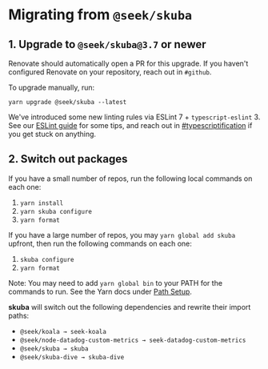 # Migrating from `@seek/skuba`

## 1. Upgrade to `@seek/skuba@3.7` or newer

Renovate should automatically open a PR for this upgrade.
If you haven't configured Renovate on your repository,
reach out in `#github`.

To upgrade manually, run:

```shell
yarn upgrade @seek/skuba --latest
```

We've introduced some new linting rules via ESLint 7 + `typescript-eslint` 3.
See our [ESLint guide] for some tips, and reach out in [#typescriptification] if you get stuck on anything.

[eslint guide]: ./eslint.md
[#typescriptification]: https://seekchat.slack.com/channels/typescriptification

## 2. Switch out packages

If you have a small number of repos,
run the following local commands on each one:

1. `yarn install`
1. `yarn skuba configure`
1. `yarn format`

If you have a large number of repos,
you may `yarn global add skuba` upfront,
then run the following commands on each one:

1. `skuba configure`
1. `yarn format`

Note: You may need to add `yarn global bin` to your PATH for the commands to run. See the Yarn docs under [Path Setup].

[path setup]: https://classic.yarnpkg.com/en/docs/install/#mac-stable

**skuba** will switch out the following dependencies and rewrite their import paths:

- `@seek/koala → seek-koala`
- `@seek/node-datadog-custom-metrics → seek-datadog-custom-metrics`
- `@seek/skuba → skuba`
- `@seek/skuba-dive → skuba-dive`
